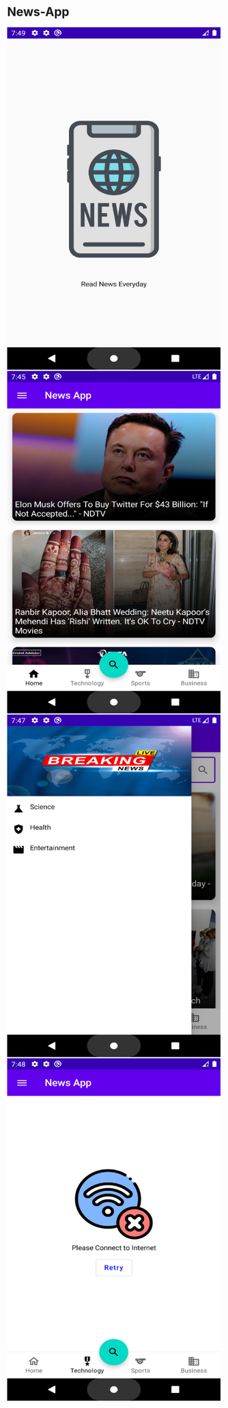 # News-App



<img src=https://github.com/AnuragProg/News-App/blob/main/screenshots/Splash%20Screen%20Screenshot.png width=500 height=800>
<img src=https://github.com/AnuragProg/News-App/blob/main/screenshots/Home%20Screen%20screenshot.png width=500 height=800>
<img src=https://github.com/AnuragProg/News-App/blob/main/screenshots/Navigation%20Drawer%20Screenshot.png width=500 height=800>
<img src=https://github.com/AnuragProg/News-App/blob/main/screenshots/No%20internet%20connection%20handling.png width=500 height=800>

